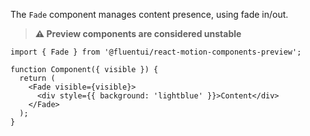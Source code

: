 The `Fade` component manages content presence, using fade in/out.

> **⚠️ Preview components are considered unstable**

```tsx
import { Fade } from '@fluentui/react-motion-components-preview';

function Component({ visible }) {
  return (
    <Fade visible={visible}>
      <div style={{ background: 'lightblue' }}>Content</div>
    </Fade>
  );
}
```
